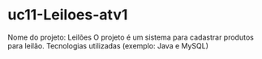 # uc11-Leiloes-atv1
Nome do projeto: Leilões
O projeto é um sistema para cadastrar produtos para leilão.
Tecnologias utilizadas (exemplo: Java e MySQL)
